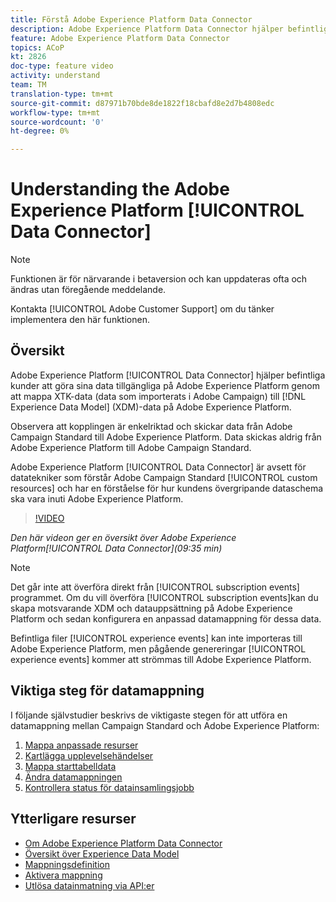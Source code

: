 ```yaml
---
title: Förstå Adobe Experience Platform Data Connector
description: Adobe Experience Platform Data Connector hjälper befintliga kunder att göra sina data tillgängliga på Adobe Experience Platform genom att mappa XTK-data (data som importerats i Campaign) till Experience Data Model-data (XDM) på Adobe Experience Platform.
feature: Adobe Experience Platform Data Connector
topics: ACoP
kt: 2826
doc-type: feature video
activity: understand
team: TM
translation-type: tm+mt
source-git-commit: d87971b70bde8de1822f18cbafd8e2d7b4808edc
workflow-type: tm+mt
source-wordcount: '0'
ht-degree: 0%

---
```



# Understanding the Adobe Experience Platform [!UICONTROL Data Connector]

>[!NOTE]
>
>Funktionen är för närvarande i betaversion och kan uppdateras ofta och ändras utan föregående meddelande.
>
>Kontakta [!UICONTROL Adobe Customer Support] om du tänker implementera den här funktionen.

## Översikt

Adobe Experience Platform [!UICONTROL Data Connector] hjälper befintliga kunder att göra sina data tillgängliga på Adobe Experience Platform genom att mappa XTK-data (data som importerats i Adobe Campaign) till [!DNL Experience Data Model] (XDM)-data på Adobe Experience Platform.

Observera att kopplingen är enkelriktad och skickar data från Adobe Campaign Standard till Adobe Experience Platform. Data skickas aldrig från Adobe Experience Platform till Adobe Campaign Standard.

Adobe Experience Platform [!UICONTROL Data Connector] är avsett för datatekniker som förstår Adobe Campaign Standard [!UICONTROL custom resources] och har en förståelse för hur kundens övergripande dataschema ska vara inuti Adobe Experience Platform.

>[!VIDEO](https://video.tv.adobe.com/v/27304?quality=12)

*Den här videon ger en översikt över Adobe Experience Platform[!UICONTROL Data Connector](09:35 min)*

>[!NOTE]
>
>Det går inte att överföra direkt från [!UICONTROL subscription events] programmet. Om du vill överföra [!UICONTROL subscription events]kan du skapa motsvarande XDM och datauppsättning på Adobe Experience Platform och sedan konfigurera en anpassad datamappning för dessa data.
>
>Befintliga filer [!UICONTROL experience events] kan inte importeras till Adobe Experience Platform, men pågående genereringar [!UICONTROL experience events] kommer att strömmas till Adobe Experience Platform.

## Viktiga steg för datamappning

I följande självstudier beskrivs de viktigaste stegen för att utföra en datamappning mellan Campaign Standard och Adobe Experience Platform:

1. [Mappa anpassade resurser](/help/administrating/adobe-experience-platform-data-connector/mapping-custom-resources.md)
2. [Kartlägga upplevelsehändelser](/help/administrating/adobe-experience-platform-data-connector/mapping-experience-events.md)
3. [Mappa starttabelldata](/help/administrating/adobe-experience-platform-data-connector/mapping-seed-table-data.md)
4. [Ändra datamappningen](/help/administrating/adobe-experience-platform-data-connector/modifying-data-mapping.md)
5. [Kontrollera status för datainsamlingsjobb](/help/administrating/adobe-experience-platform-data-connector/checking-status-of-data-ingestion-jobs.md)

## Ytterligare resurser

* [Om Adobe Experience Platform Data Connector](https://docs.adobe.com/content/help/en/campaign-standard/using/administrating/mapping-campaign-and-aep-data/aep-about-data-connector.html)
* [Översikt över Experience Data Model](https://docs.adobe.com/content/help/en/campaign-standard/using/administrating/mapping-campaign-and-aep-data/aep-data-model-overview.html)
* [Mappningsdefinition](https://docs.adobe.com/content/help/en/campaign-standard/using/administrating/mapping-campaign-and-aep-data/aep-mapping-definition.html)
* [Aktivera mappning](https://docs.adobe.com/content/help/en/campaign-standard/using/administrating/mapping-campaign-and-aep-data/aep-mapping-activation.html)
* [Utlösa datainmatning via API:er](https://docs.adobe.com/content/help/en/campaign-standard/using/administrating/mapping-campaign-and-aep-data/aep-triggering-data-ingestion.html)
